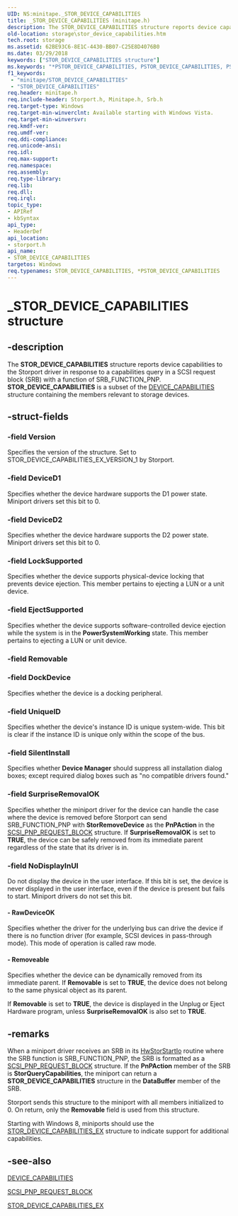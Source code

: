 ```yaml
---
UID: NS:minitape._STOR_DEVICE_CAPABILITIES
title: _STOR_DEVICE_CAPABILITIES (minitape.h)
description: The STOR_DEVICE_CAPABILITIES structure reports device capabilities to the Storport driver in response to a capabilities query in a SCSI request block (SRB) with a function of SRB_FUNCTION_PNP.
old-location: storage\stor_device_capabilities.htm
tech.root: storage
ms.assetid: 62BE93C6-8E1C-4430-BB07-C25E8D4076B0
ms.date: 03/29/2018
keywords: ["STOR_DEVICE_CAPABILITIES structure"]
ms.keywords: "*PSTOR_DEVICE_CAPABILITIES, PSTOR_DEVICE_CAPABILITIES, PSTOR_DEVICE_CAPABILITIES structure pointer [Storage Devices], STOR_DEVICE_CAPABILITIES, STOR_DEVICE_CAPABILITIES structure [Storage Devices], _STOR_DEVICE_CAPABILITIES, storage.stor_device_capabilities, storport/PSTOR_DEVICE_CAPABILITIES, storport/STOR_DEVICE_CAPABILITIES"
f1_keywords:
 - "minitape/STOR_DEVICE_CAPABILITIES"
 - "STOR_DEVICE_CAPABILITIES"
req.header: minitape.h
req.include-header: Storport.h, Minitape.h, Srb.h
req.target-type: Windows
req.target-min-winverclnt: Available starting with Windows Vista.
req.target-min-winversvr: 
req.kmdf-ver: 
req.umdf-ver: 
req.ddi-compliance: 
req.unicode-ansi: 
req.idl: 
req.max-support: 
req.namespace: 
req.assembly: 
req.type-library: 
req.lib: 
req.dll: 
req.irql: 
topic_type:
- APIRef
- kbSyntax
api_type:
- HeaderDef
api_location:
- storport.h
api_name:
- STOR_DEVICE_CAPABILITIES
targetos: Windows
req.typenames: STOR_DEVICE_CAPABILITIES, *PSTOR_DEVICE_CAPABILITIES
---
```


# _STOR_DEVICE_CAPABILITIES structure


## -description


The <b>STOR_DEVICE_CAPABILITIES</b> structure reports device capabilities to the Storport driver in response to a capabilities query in a SCSI request block (SRB) with a function of SRB_FUNCTION_PNP.<b> STOR_DEVICE_CAPABILITIES</b> is a subset of the <a href="https://docs.microsoft.com/windows-hardware/drivers/ddi/wdm/ns-wdm-_device_capabilities">DEVICE_CAPABILITIES</a> structure containing the members relevant to storage devices.


## -struct-fields




### -field Version

Specifies the version of the structure. Set to STOR_DEVICE_CAPABILITIES_EX_VERSION_1 by Storport.


### -field DeviceD1

Specifies whether the device hardware supports the D1 power state. Miniport drivers set this bit to 0.


### -field DeviceD2

Specifies whether the device hardware supports the D2 power state. Miniport drivers set this bit to 0.


### -field LockSupported

Specifies whether the device supports physical-device locking that prevents device ejection. This member pertains to ejecting a LUN or a unit device.


### -field EjectSupported

Specifies whether the device supports software-controlled device ejection while the system is in the <b>PowerSystemWorking</b> state. This member pertains to ejecting a LUN or unit device.


### -field Removable

 


### -field DockDevice

Specifies whether the device is a docking peripheral.


### -field UniqueID

Specifies whether the device's instance ID is unique system-wide. This bit is clear if the instance ID is unique only within the scope of the bus.


### -field SilentInstall

Specifies whether <b>Device Manager</b> should suppress all installation dialog boxes; except required dialog boxes such as "no compatible drivers found."


### -field SurpriseRemovalOK

Specifies whether the miniport driver for the device can handle the case where the device is removed before Storport can send SRB_FUNCTION_PNP with <b>StorRemoveDevice</b> as the <b>PnPAction</b> in the <a href="https://docs.microsoft.com/windows-hardware/drivers/ddi/storport/ns-storport-_scsi_pnp_request_block">SCSI_PNP_REQUEST_BLOCK</a> structure. If <b>SurpriseRemovalOK</b> is set to <b>TRUE</b>, the device can be safely removed from its immediate parent regardless of the state that its driver is in. 


### -field NoDisplayInUI

Do not display the device in the user interface. If this bit is set, the device is never displayed in the user interface, even if the device is present but fails to start. Miniport drivers do not set this bit.


#### - RawDeviceOK

Specifies whether the driver for the underlying bus can drive the device if there is no function driver (for example, SCSI devices in pass-through mode). This mode of operation is called raw mode.


#### - Removeable

Specifies whether the device can be dynamically removed from its immediate parent. If <b>Removable</b> is set to <b>TRUE</b>, the device does not belong to the same physical object as its parent. 

If <b>Removable</b> is set to <b>TRUE</b>, the device is displayed in the Unplug or Eject Hardware program, unless <b>SurpriseRemovalOK</b> is also set to <b>TRUE</b>.


## -remarks



When a miniport driver receives an SRB in its <a href="https://docs.microsoft.com/windows-hardware/drivers/ddi/storport/nc-storport-hw_startio">HwStorStartIo</a> routine where the SRB function is SRB_FUNCTION_PNP, the SRB is formatted as a <a href="https://docs.microsoft.com/windows-hardware/drivers/ddi/storport/ns-storport-_scsi_pnp_request_block">SCSI_PNP_REQUEST_BLOCK</a> structure. If the <b>PnPAction</b> member of the SRB is <b>StorQueryCapabilities</b>, the miniport can return a <b>STOR_DEVICE_CAPABILITIES</b> structure in the <b>DataBuffer</b> member of the SRB.

Storport sends this structure to the miniport with all members initialized to 0. On return, only the <b>Removable</b> field is used from this structure.

Starting with Windows 8, miniports should use the <a href="https://docs.microsoft.com/windows-hardware/drivers/ddi/storport/ns-storport-_stor_device_capabilities_ex">STOR_DEVICE_CAPABILITIES_EX</a> structure to indicate support for additional capabilities.




## -see-also




<a href="https://docs.microsoft.com/windows-hardware/drivers/ddi/wdm/ns-wdm-_device_capabilities">DEVICE_CAPABILITIES</a>



<a href="https://docs.microsoft.com/windows-hardware/drivers/ddi/storport/ns-storport-_scsi_pnp_request_block">SCSI_PNP_REQUEST_BLOCK</a>



<a href="https://docs.microsoft.com/windows-hardware/drivers/ddi/storport/ns-storport-_stor_device_capabilities_ex">STOR_DEVICE_CAPABILITIES_EX</a>
 

 


